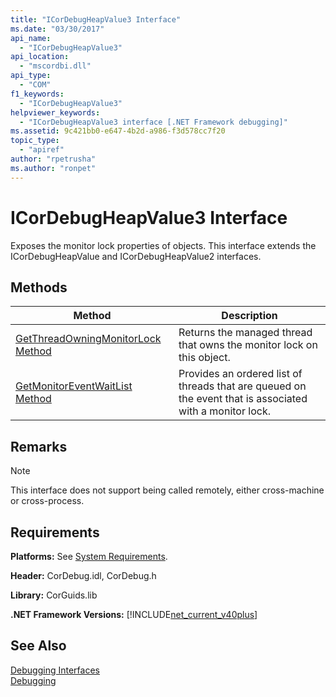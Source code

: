```yaml
---
title: "ICorDebugHeapValue3 Interface"
ms.date: "03/30/2017"
api_name: 
  - "ICorDebugHeapValue3"
api_location: 
  - "mscordbi.dll"
api_type: 
  - "COM"
f1_keywords: 
  - "ICorDebugHeapValue3"
helpviewer_keywords: 
  - "ICorDebugHeapValue3 interface [.NET Framework debugging]"
ms.assetid: 9c421bb0-e647-4b2d-a986-f3d578cc7f20
topic_type: 
  - "apiref"
author: "rpetrusha"
ms.author: "ronpet"
---
```

# ICorDebugHeapValue3 Interface
Exposes the monitor lock properties of objects. This interface extends the ICorDebugHeapValue and ICorDebugHeapValue2 interfaces.  

## Methods  


|Method|Description|  
|------------|-----------------|  
|[GetThreadOwningMonitorLock Method](../../../../docs/framework/unmanaged-api/debugging/icordebugheapvalue3-getthreadowningmonitorlock-method.md)|Returns the managed thread that owns the monitor lock on this object.|  
|[GetMonitorEventWaitList Method](../../../../docs/framework/unmanaged-api/debugging/icordebugheapvalue3-getmonitoreventwaitlist-method.md)|Provides an ordered list of threads that are queued on the event that is associated with a monitor lock.|  

## Remarks  

> [!NOTE]
>  This interface does not support being called remotely, either cross-machine or cross-process.  

## Requirements  
 **Platforms:** See [System Requirements](../../../../docs/framework/get-started/system-requirements.md).  

 **Header:** CorDebug.idl, CorDebug.h  

 **Library:** CorGuids.lib  

 **.NET Framework Versions:** [!INCLUDE[net_current_v40plus](../../../../includes/net-current-v40plus-md.md)]  

## See Also  
 [Debugging Interfaces](../../../../docs/framework/unmanaged-api/debugging/debugging-interfaces.md)  
 [Debugging](../../../../docs/framework/unmanaged-api/debugging/index.md)
